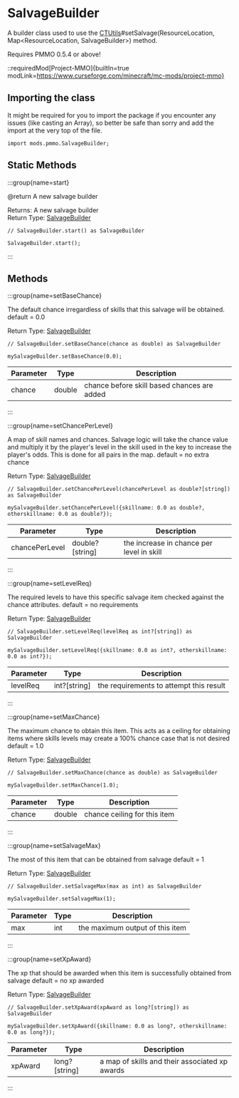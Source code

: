 # SalvageBuilder

A builder class used to use the [CTUtils](/mods/pmmo/CTUtils)#setSalvage(ResourceLocation, Map<ResourceLocation, SalvageBuilder>) method.

 Requires PMMO 0.5.4 or above!

 ::requiredMod[Project-MMO]{builtIn=true modLink=https://www.curseforge.com/minecraft/mc-mods/project-mmo}

## Importing the class

It might be required for you to import the package if you encounter any issues (like casting an Array), so better be safe than sorry and add the import at the very top of the file.
```zenscript
import mods.pmmo.SalvageBuilder;
```


## Static Methods

:::group{name=start}

@return A new salvage builder

Returns: A new salvage builder  
Return Type: [SalvageBuilder](/mods/pmmo/SalvageBuilder)

```zenscript
// SalvageBuilder.start() as SalvageBuilder

SalvageBuilder.start();
```

:::

## Methods

:::group{name=setBaseChance}

The default chance irregardless of skills that this
 salvage will be obtained.
 default = 0.0

Return Type: [SalvageBuilder](/mods/pmmo/SalvageBuilder)

```zenscript
// SalvageBuilder.setBaseChance(chance as double) as SalvageBuilder

mySalvageBuilder.setBaseChance(0.0);
```

| Parameter |  Type  |                 Description                 |
|-----------|--------|---------------------------------------------|
| chance    | double | chance before skill based chances are added |


:::

:::group{name=setChancePerLevel}

A map of skill names and chances.  Salvage logic will take the chance
 value and multiply it by the player's level in the skill used in the key
 to increase the player's odds.  This is done for all pairs in the map.
 default = no extra chance

Return Type: [SalvageBuilder](/mods/pmmo/SalvageBuilder)

```zenscript
// SalvageBuilder.setChancePerLevel(chancePerLevel as double?[string]) as SalvageBuilder

mySalvageBuilder.setChancePerLevel({skillname: 0.0 as double?, otherskillname: 0.0 as double?});
```

|   Parameter    |      Type       |                Description                |
|----------------|-----------------|-------------------------------------------|
| chancePerLevel | double?[string] | the increase in chance per level in skill |


:::

:::group{name=setLevelReq}

The required levels to have this specific salvage item checked
 against the chance attributes.
 default = no requirements

Return Type: [SalvageBuilder](/mods/pmmo/SalvageBuilder)

```zenscript
// SalvageBuilder.setLevelReq(levelReq as int?[string]) as SalvageBuilder

mySalvageBuilder.setLevelReq({skillname: 0.0 as int?, otherskillname: 0.0 as int?});
```

| Parameter |     Type     |               Description               |
|-----------|--------------|-----------------------------------------|
| levelReq  | int?[string] | the requirements to attempt this result |


:::

:::group{name=setMaxChance}

The maximum chance to obtain this item.  This acts as
 a ceiling for obtaining items where skills levels may
 create a 100% chance case that is not desired
 default = 1.0

Return Type: [SalvageBuilder](/mods/pmmo/SalvageBuilder)

```zenscript
// SalvageBuilder.setMaxChance(chance as double) as SalvageBuilder

mySalvageBuilder.setMaxChance(1.0);
```

| Parameter |  Type  |         Description          |
|-----------|--------|------------------------------|
| chance    | double | chance ceiling for this item |


:::

:::group{name=setSalvageMax}

The most of this item that can be obtained from salvage
 default = 1

Return Type: [SalvageBuilder](/mods/pmmo/SalvageBuilder)

```zenscript
// SalvageBuilder.setSalvageMax(max as int) as SalvageBuilder

mySalvageBuilder.setSalvageMax(1);
```

| Parameter | Type |           Description           |
|-----------|------|---------------------------------|
| max       | int  | the maximum output of this item |


:::

:::group{name=setXpAward}

The xp that should be awarded when this item is successfully
 obtained from salvage
 default = no xp awarded

Return Type: [SalvageBuilder](/mods/pmmo/SalvageBuilder)

```zenscript
// SalvageBuilder.setXpAward(xpAward as long?[string]) as SalvageBuilder

mySalvageBuilder.setXpAward({skillname: 0.0 as long?, otherskillname: 0.0 as long?});
```

| Parameter |     Type      |                  Description                   |
|-----------|---------------|------------------------------------------------|
| xpAward   | long?[string] | a map of skills and their associated xp awards |


:::


